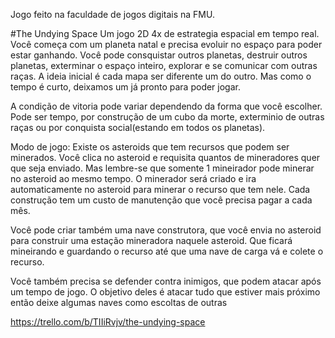 Jogo feito na faculdade de jogos digitais na FMU.

#The Undying Space
Um jogo 2D 4x de estrategia espacial em tempo real.
Você começa com um planeta natal e precisa evoluir no espaço para poder estar ganhando. 
Você pode consquistar outros planetas, destruir outros planetas, exterminar o espaço inteiro, explorar e se comunicar com outras raças.
A ideia inicial é cada mapa ser diferente um do outro. Mas como o tempo é curto, deixamos um já pronto para poder jogar.

A condição de vitoria pode variar dependendo da forma que você escolher.
Pode ser tempo, por construção de um cubo da morte, exterminio de outras raças ou por conquista social(estando em todos os planetas).

Modo de jogo:
Existe os asteroids que tem recursos que podem ser minerados.
Você clica no asteroid e requisita quantos de mineradores quer que seja enviado. Mas lembre-se que somente 1 mineirador pode minerar no asteroid ao mesmo tempo. 
O minerador será criado e ira automaticamente no asteroid para minerar o recurso que tem nele. Cada construção tem um custo de manutenção que você precisa pagar a cada mês.

Você pode criar também uma nave construtora, que você envia no asteroid para construir uma estação mineradora naquele asteroid. Que ficará mineirando e guardando o recurso até que
uma nave de carga vá e colete o recurso.

Você também precisa se defender contra inimigos, que podem atacar após um tempo de jogo. O objetivo deles é atacar tudo que estiver mais próximo então deixe algumas 
naves como escoltas de outras


https://trello.com/b/TIIiRvjv/the-undying-space
